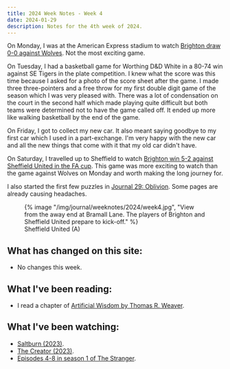 ```yaml
---
title: 2024 Week Notes - Week 4
date: 2024-01-29
description: Notes for the 4th week of 2024.
---
```


On Monday, I was at the American Express stadium to watch [Brighton draw 0-0 against Wolves](https://www.brightonandhovealbion.com/news/3864964). Not the most exciting game.

On Tuesday, I had a basketball game for Worthing D&D White in a 80-74 win against SE Tigers in the plate competition. I knew what the score was this time because I asked for a photo of the score sheet after the game. I made three three-pointers and a free throw for my first double digit game of the season which I was very pleased with. There was a lot of condensation on the court in the second half which made playing quite difficult but both teams were determined not to have the game called off. It ended up more like walking basketball by the end of the game.

On Friday, I got to collect my new car. It also meant saying goodbye to my first car which I used in a part-exchange. I'm very happy with the new car and all the new things that come with it that my old car didn't have.

On Saturday, I travelled up to Sheffield to watch [Brighton win 5-2 against Sheffield United in the FA cup](https://www.brightonandhovealbion.com/news/3868841). This game was more exciting to watch than the game against Wolves on Monday and worth making the long journey for. 

I also started the first few puzzles in [Journal 29: Oblivion](https://www.journal29.com/). Some pages are already causing headaches.

<figure>
   {% image "/img/journal/weeknotes/2024/week4.jpg", "View from the away end at Bramall Lane. The players of Brighton and Sheffield United prepare to kick-off." %}
  <figcaption>Sheffield United (A)</figcaption>
</figure>


## What has changed on this site:

- No changes this week.

## What I've been reading:

- I read a chapter of [Artificial Wisdom by Thomas R. Weaver](/reading/#now).

## What I've been watching:

- [Saltburn (2023)](https://www.themoviedb.org/movie/930564).
- [The Creator (2023)](https://www.themoviedb.org/movie/670292).
- [Episodes 4-8 in season 1 of The Stranger](https://www.themoviedb.org/tv/96608-the-stranger/season/1).
